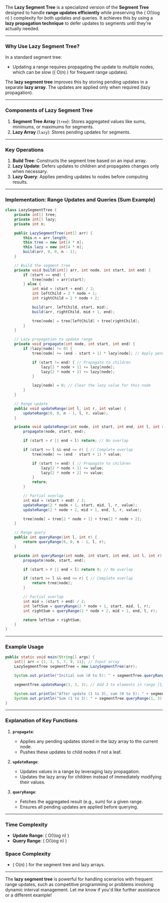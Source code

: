 The **Lazy Segment Tree** is a specialized version of the **Segment Tree** designed to handle **range updates efficiently** while preserving the \( O(\log n) \) complexity for both updates and queries. It achieves this by using a **lazy propagation technique** to defer updates to segments until they're actually needed.

---

### **Why Use Lazy Segment Tree?**
In a standard segment tree:
- Updating a range requires propagating the update to multiple nodes, which can be slow (\( O(n) \) for frequent range updates).

The **lazy segment tree** improves this by storing pending updates in a separate **lazy array**. The updates are applied only when required (lazy propagation).

---

### **Components of Lazy Segment Tree**
1. **Segment Tree Array** (`tree`): Stores aggregated values like sums, minimums, or maximums for segments.
2. **Lazy Array** (`lazy`): Stores pending updates for segments.

---

### **Key Operations**

1. **Build Tree**: Constructs the segment tree based on an input array.
2. **Lazy Update**: Defers updates to children and propagates changes only when necessary.
3. **Lazy Query**: Applies pending updates to nodes before computing results.

---

### **Implementation: Range Updates and Queries (Sum Example)**

```java
class LazySegmentTree {
    private int[] tree;
    private int[] lazy;
    private int n;

    public LazySegmentTree(int[] arr) {
        this.n = arr.length;
        this.tree = new int[4 * n];
        this.lazy = new int[4 * n];
        build(arr, 0, 0, n - 1);
    }

    // Build the segment tree
    private void build(int[] arr, int node, int start, int end) {
        if (start == end) {
            tree[node] = arr[start];
        } else {
            int mid = (start + end) / 2;
            int leftChild = 2 * node + 1;
            int rightChild = 2 * node + 2;

            build(arr, leftChild, start, mid);
            build(arr, rightChild, mid + 1, end);

            tree[node] = tree[leftChild] + tree[rightChild];
        }
    }

    // Lazy propagation to update range
    private void propagate(int node, int start, int end) {
        if (lazy[node] != 0) {
            tree[node] += (end - start + 1) * lazy[node]; // Apply pending update

            if (start != end) { // Propagate to children
                lazy[2 * node + 1] += lazy[node];
                lazy[2 * node + 2] += lazy[node];
            }

            lazy[node] = 0; // Clear the lazy value for this node
        }
    }

    // Range update
    public void updateRange(int l, int r, int value) {
        updateRange(0, 0, n - 1, l, r, value);
    }

    private void updateRange(int node, int start, int end, int l, int r, int value) {
        propagate(node, start, end);

        if (start > r || end < l) return; // No overlap

        if (start >= l && end <= r) { // Complete overlap
            tree[node] += (end - start + 1) * value;

            if (start != end) { // Propagate to children
                lazy[2 * node + 1] += value;
                lazy[2 * node + 2] += value;
            }
            return;
        }

        // Partial overlap
        int mid = (start + end) / 2;
        updateRange(2 * node + 1, start, mid, l, r, value);
        updateRange(2 * node + 2, mid + 1, end, l, r, value);

        tree[node] = tree[2 * node + 1] + tree[2 * node + 2];
    }

    // Range query
    public int queryRange(int l, int r) {
        return queryRange(0, 0, n - 1, l, r);
    }

    private int queryRange(int node, int start, int end, int l, int r) {
        propagate(node, start, end);

        if (start > r || end < l) return 0; // No overlap

        if (start >= l && end <= r) { // Complete overlap
            return tree[node];
        }

        // Partial overlap
        int mid = (start + end) / 2;
        int leftSum = queryRange(2 * node + 1, start, mid, l, r);
        int rightSum = queryRange(2 * node + 2, mid + 1, end, l, r);

        return leftSum + rightSum;
    }
}
```

---

### **Example Usage**

```java
public static void main(String[] args) {
    int[] arr = {1, 3, 5, 7, 9, 11}; // Input array
    LazySegmentTree segmentTree = new LazySegmentTree(arr);

    System.out.println("Initial sum (0 to 5): " + segmentTree.queryRange(0, 5)); // Output: 36

    segmentTree.updateRange(1, 3, 3); // Add 3 to elements in range [1, 3]

    System.out.println("After update (1 to 3), sum (0 to 5): " + segmentTree.queryRange(0, 5)); // Output: 45
    System.out.println("Sum (1 to 3): " + segmentTree.queryRange(1, 3)); // Output: 27
}
```

---

### **Explanation of Key Functions**

1. **`propagate`**: 
   - Applies any pending updates stored in the lazy array to the current node.
   - Pushes these updates to child nodes if not a leaf.

2. **`updateRange`**:
   - Updates values in a range by leveraging lazy propagation.
   - Updates the lazy array for children instead of immediately modifying their values.

3. **`queryRange`**:
   - Fetches the aggregated result (e.g., sum) for a given range.
   - Ensures all pending updates are applied before querying.

---

### **Time Complexity**
- **Update Range**: \( O(\log n) \)
- **Query Range**: \( O(\log n) \)

### **Space Complexity**
- \( O(n) \) for the segment tree and lazy arrays.

---

The **lazy segment tree** is powerful for handling scenarios with frequent range updates, such as competitive programming or problems involving dynamic interval management. Let me know if you'd like further assistance or a different example!